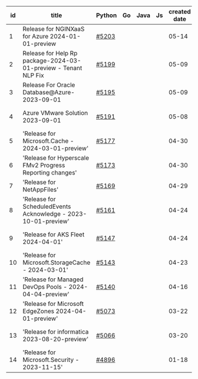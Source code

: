 | id | title | Python | Go | Java | Js | created date | target date | status |
| ------ | ------ | ------ | ------ | ------ | ------ | ------ | ------ | :-----: |
| 1 | Release for NGINXaaS for Azure 2024-01-01-preview  | [#5203](https://github.com/Azure/sdk-release-request/issues/5203)  |  |  |  | 05-14 | 06-21 |  |
| 2 | Release for Help Rp package-2024-03-01-preview - Tenant NLP Fix  | [#5199](https://github.com/Azure/sdk-release-request/issues/5199)  |  |  |  | 05-09 | 05-24 |  |
| 3 | Release For Oracle Database@Azure-2023-09-01  | [#5195](https://github.com/Azure/sdk-release-request/issues/5195)  |  |  |  | 05-09 | fail to get. |  |
| 4 | Azure VMware Solution 2023-09-01  | [#5191](https://github.com/Azure/sdk-release-request/issues/5191)  |  |  |  | 05-08 | 05-24 | Hold on by Python/ |
| 5 | 'Release for Microsoft.Cache - 2024-03-01-preview'  | [#5177](https://github.com/Azure/sdk-release-request/issues/5177)  |  |  |  | 04-30 | 05-24 | Hold on by Python/ |
| 6 | 'Release for Hyperscale FMv2 Progress Reporting changes'  | [#5173](https://github.com/Azure/sdk-release-request/issues/5173)  |  |  |  | 04-30 | 05-24 |  |
| 7 | 'Release for NetAppFiles'  | [#5169](https://github.com/Azure/sdk-release-request/issues/5169)  |  |  |  | 04-29 | 05-24 |  |
| 8 | 'Release for ScheduledEvents Acknowledge - 2023-10-01-preview'  | [#5161](https://github.com/Azure/sdk-release-request/issues/5161)  |  |  |  | 04-24 | 05-24 |  |
| 9 | 'Release for AKS Fleet 2024-04-01'  | [#5147](https://github.com/Azure/sdk-release-request/issues/5147)  |  |  |  | 04-24 | 05-24 | Hold on by Python/ |
| 10 | 'Release for Microsoft.StorageCache - 2024-03-01'  | [#5143](https://github.com/Azure/sdk-release-request/issues/5143)  |  |  |  | 04-23 | 05-24 |  |
| 11 | 'Release for Managed DevOps Pools - 2024-04-04-preview'  | [#5140](https://github.com/Azure/sdk-release-request/issues/5140)  |  |  |  | 04-16 | 05-24 |  |
| 12 | 'Release for Microsoft EdgeZones 2024-04-01-preview'  | [#5073](https://github.com/Azure/sdk-release-request/issues/5073)  |  |  |  | 03-22 | 05-24 | Hold on by Python/ |
| 13 | 'Release for informatica 2023-08-20-preview'  | [#5066](https://github.com/Azure/sdk-release-request/issues/5066)  |  |  |  | 03-20 |  | Hold on by Python/ |
| 14 | 'Release for Microsoft.Security - 2023-11-15'  | [#4896](https://github.com/Azure/sdk-release-request/issues/4896)  |  |  |  | 01-18 | 04-26 |  |
